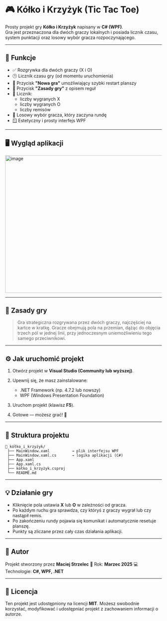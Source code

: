# 🎮 Kółko i Krzyżyk (Tic Tac Toe)

Prosty projekt gry **Kółko i Krzyżyk** napisany w **C# (WPF)**.  
Gra jest przeznaczona dla dwóch graczy lokalnych i posiada licznik czasu, system punktacji oraz losowy wybór gracza rozpoczynającego.

---

## 🧩 Funkcje

- ✅ Rozgrywka dla dwóch graczy (X i O)
- 🕒 Licznik czasu gry (od momentu uruchomienia)
- 🔁 Przycisk **"Nowa gra"** umożliwiający szybki restart planszy
- 📜 Przycisk **"Zasady gry"** z opisem reguł
- 🧮 Licznik:
  - liczby wygranych X
  - liczby wygranych O
  - liczby remisów
- 🎲 Losowy wybór gracza, który zaczyna rundę
- 🪟 Estetyczny i prosty interfejs WPF

---

## 🖥️ Wygląd aplikacji

<img width="786" height="441" alt="image" src="https://github.com/user-attachments/assets/57832bd9-1858-4e50-b26e-d105858a7a03" />

---

## 🧠 Zasady gry

> Gra strategiczna rozgrywana przez dwóch graczy, najczęściej na kartce w kratkę.
> Gracze obejmują pola na przemian, dążąc do objęcia trzech pól w jednej linii, przy jednoczesnym uniemożliwieniu tego samego przeciwnikowi.

---

## ⚙️ Jak uruchomić projekt

1. Otwórz projekt w **Visual Studio (Community lub wyższej)**.
2. Upewnij się, że masz zainstalowane:

   * .NET Framework (np. 4.7.2 lub nowszy)
   * WPF (Windows Presentation Foundation)
3. Uruchom projekt (klawisz **F5**).
4. Gotowe — możesz grać! 🎉

---

## 📂 Struktura projektu

```
📁 kółko_i_krzyżyk/
 ├── MainWindow.xaml          → plik interfejsu WPF
 ├── MainWindow.xaml.cs       → logika aplikacji (C#)
 ├── App.xaml
 ├── App.xaml.cs
 ├── kółko_i_krzyżyk.csproj
 └── README.md
```

---

## 💡 Działanie gry

* Kliknięcie pola ustawia **X** lub **O** w zależności od gracza.
* Po każdym ruchu gra sprawdza, czy któryś z graczy wygrał lub czy nastąpił remis.
* Po zakończeniu rundy pojawia się komunikat i automatycznie resetuje planszę.
* Punkty są zliczane przez cały czas działania aplikacji.

---

## 🔧 Autor

Projekt stworzony przez **Maciej Strzelec**
📅 Rok: **Marzec 2025**
💻 Technologie: **C#, WPF, .NET**

---

## 📜 Licencja

Ten projekt jest udostępniony na licencji **MIT**.
Możesz swobodnie korzystać, modyfikować i udostępniać projekt z zachowaniem informacji o autorze.

